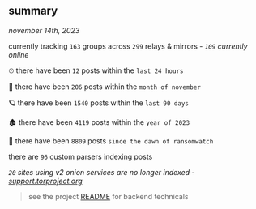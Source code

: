 
## summary
_november 14th, 2023_

currently tracking `163` groups across `299` relays & mirrors - _`109` currently online_

⏲ there have been `12` posts within the `last 24 hours`

🦈 there have been `206` posts within the `month of november`

🪐 there have been `1540` posts within the `last 90 days`

🏚 there have been `4119` posts within the `year of 2023`

🦕 there have been `8809` posts `since the dawn of ransomwatch`

there are `96` custom parsers indexing posts

_`20` sites using v2 onion services are no longer indexed - [support.torproject.org](https://support.torproject.org/onionservices/v2-deprecation/)_

> see the project [README](https://github.com/joshhighet/ransomwatch#ransomwatch--) for backend technicals

